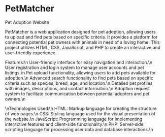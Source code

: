 # PetMatcher
Pet Adoption Website

PetMatcher is a web application designed for pet adoption, allowing users to upload and find pets based on specific criteria. It provides a platform for connecting potential pet owners with animals in need of a loving home. This project utilizes HTML, CSS, JavaScript, and PHP to create an interactive and user-friendly experience.

Features:\n
    User-friendly interface for easy navigation and interaction.\n
    User registration and login system to manage user accounts and pet listings.\n
    Pet upload functionality, allowing users to add pets available for adoption.\n
    Advanced search functionality to find pets based on specific criteria such as species, breed, age, and location.\n
    Detailed pet profiles with images, descriptions, and contact information.\n
    Adoption request system to facilitate communication between potential adopters and pet owners.\n
 
\nTechnologies Used:\n
    HTML: Markup language for creating the structure of web pages.\n
    CSS: Styling language used for the visual presentation of the website.\n
    JavaScript: Programming language for implementing interactive features and client-side functionality.\n
    PHP: Server-side scripting language for processing user data and database interactions.\n
